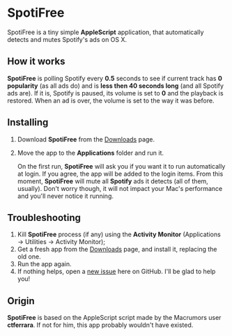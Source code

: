 # SpotiFree
SpotiFree is a tiny simple **AppleScript** application, that automatically detects and mutes Spotify's ads on OS X.

## How it works
**SpotiFree** is polling Spotify every **0.5** seconds to see if current track has **0 popularity** (as all ads do) and is  **less then 40 seconds long** (and all Spotify ads are). If it is, Spotify is paused, its volume is set to **0** and the playback is restored. When an ad is over, the volume is set to the way it was before.

## Installing
1. Download **SpotiFree** from the [Downloads](https://github.com/ArtemGordinsky/SpotiFree/downloads) page.
2. Move the app to the **Applications** folder and run it.

	On the first run, **SpotiFree** will ask you if you want it to run automatically at login. If you agree, the app will be added to the login items. From this moment, **SpotiFree** will mute all **Spotify** ads it detects (all of them, usually). Don't worry though, it will not impact your Mac's performance and you'll never notice it running.

## Troubleshooting
1. Kill **SpotiFree** process (if any) using the **Activity Monitor** (Applications → Utilities → Activity Monitor);
2. Get a fresh app from the [Downloads](https://github.com/ArtemGordinsky/SpotiFree/downloads) page, and install it, replacing the old one.
3. Run the app again.
4. If nothing helps, open a [new issue](https://github.com/ArtemGordinsky/SpotiFree/issues) here on GitHub. I'll be glad to help you!

## Origin
**SpotiFree** is based on the AppleScript script made by the Macrumors user **ctferrara**. If not for him, this app probably wouldn't have existed.